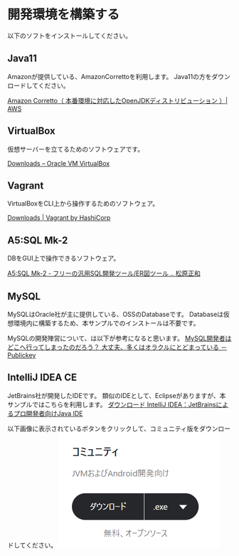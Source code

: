 # 開発環境を構築する

以下のソフトをインストールしてください。

## Java11

Amazonが提供している、AmazonCorrettoを利用します。
Java11の方をダウンロードしてください。

[Amazon Corretto（ 本番環境に対応したOpenJDKディストリビューション ）| AWS](https://aws.amazon.com/jp/corretto/)

## VirtualBox

仮想サーバーを立てるためのソフトウェアです。

[Downloads – Oracle VM VirtualBox](https://www.virtualbox.org/wiki/Downloads)

## Vagrant

VirtualBoxをCLI上から操作するためのソフトウェア。

[Downloads | Vagrant by HashiCorp](https://www.vagrantup.com/downloads.html)

## A5:SQL Mk-2

DBをGUI上で操作できるソフトウェア。

[A5:SQL Mk-2 - フリーの汎用SQL開発ツール/ER図ツール .. 松原正和](https://a5m2.mmatsubara.com/)

## MySQL

MySQLはOracle社が主に提供している、OSSのDatabaseです。
Databaseは仮想環境内に構築するため、本サンプルでのインストールは不要です。

MySQLの開発陣営について、は以下が参考になると思います。
[MySQL開発者はどこへ行ってしまったのだろう？ 大丈夫、多くはオラクルにとどまっている － Publickey](https://www.publickey1.jp/blog/10/mysql_2.html#:~:text=MySQL%E3%81%AF%E3%81%99%E3%81%A7%E3%81%AB%E5%A4%A7%E3%81%8D%E3%81%8F2,MariaDB%E3%80%8D%E3%81%AE%E9%96%8B%E7%99%BA%E3%82%92%E9%96%8B%E5%A7%8B%E3%80%82)

## IntelliJ IDEA CE

JetBrains社が開発したIDEです。
類似のIDEとして、Eclipseがありますが、本サンプルではこちらを利用します。
[ダウンロード IntelliJ IDEA：JetBrainsによるプロ開発者向けJava IDE](https://www.jetbrains.com/ja-jp/idea/download/#section=windows)

以下画像に表示されているボタンをクリックして、コミュニティ版をダウンロードしてください。
![intellij](img/confirmation/intellij1.png)
